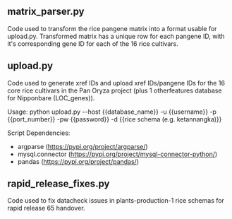 ## **matrix_parser.py**

Code used to transform the rice pangene matrix into a format usable for upload.py.
Transformed matrix has a unique row for each pangene ID, with it's corresponding gene ID for each of the 16 rice cultivars.


## **upload.py**

Code used to generate xref IDs and upload xref IDs/pangene IDs for the 16 core rice cultivars in the Pan Oryza project (plus 1 otherfeatures database for Nipponbare (LOC_genes)).

Usage:
    python upload.py --host {{database_name}} -u {{username}} -p {{port_number}} -pw {{password}} -d {{rice schema (e.g. ketannangka)}}

Script Dependencies:
- argparse (https://pypi.org/project/argparse/)
- mysql.connector (https://pypi.org/project/mysql-connector-python/)
- pandas (https://pypi.org/project/pandas/)


## **rapid_release_fixes.py**

Code used to fix datacheck issues in plants-production-1 rice schemas for rapid release 65 handover.

